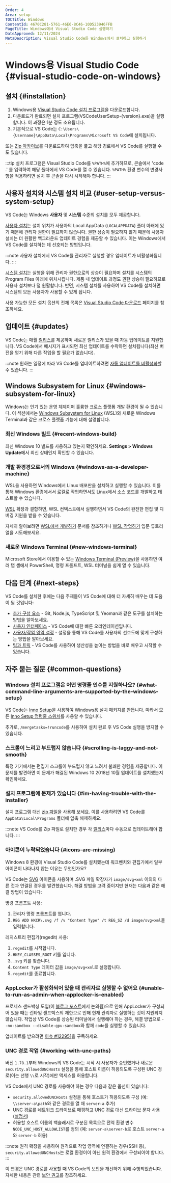 ```yaml
---
Order: 4
Area: setup
TOCTitle: Windows
ContentId: 4670C281-5761-46E6-8C46-10D523946FFB
PageTitle: Windows에서 Visual Studio Code 실행하기
DateApproved: 12/11/2024
MetaDescription: Visual Studio Code를 Windows에서 설치하고 실행하기
---
```


# Windows용 Visual Studio Code {#visual-studio-code-on-windows}

## 설치 {#installation}

1. Windows용 [Visual Studio Code 설치 프로그램](https://go.microsoft.com/fwlink/?LinkID=534107)을 다운로드합니다.
2. 다운로드가 완료되면 설치 프로그램(VSCodeUserSetup-\{version\}.exe)을 실행합니다. 이 과정은 1분 정도 소요됩니다.
3. 기본적으로 VS Code는 `C:\Users\{Username}\AppData\Local\Programs\Microsoft VS Code`에 설치됩니다.

또는 [Zip 아카이브](/docs/?dv=winzip)를 다운로드하여 압축을 풀고 해당 경로에서 VS Code를 실행할 수도 있습니다.

:::tip
설치 프로그램은 Visual Studio Code를 `%PATH%`에 추가하므로, 콘솔에서 'code .' 를 입력하여 해당 폴더에서 VS Code를 열 수 있습니다. `%PATH%` 환경 변수의 변경사항을 적용하려면 설치 후 콘솔을 다시 시작해야 합니다.
:::

## 사용자 설치와 시스템 설치 비교 {#user-setup-versus-system-setup}

VS Code는 Windows **사용자** 및 **시스템** 수준의 설치를 모두 제공합니다.

[사용자 설치](https://go.microsoft.com/fwlink/?LinkID=534107)는 설치 위치가 사용자의 Local AppData (`LOCALAPPDATA`) 폴더 아래에 있기 때문에 관리자 권한이 필요하지 않습니다. 권한 상승이 필요하지 않기 때문에 사용자 설치는 더 원활한 백그라운드 업데이트 경험을 제공할 수 있습니다. 이는 Windows에서 VS Code를 설치하는 데 선호되는 방법입니다.

:::note
사용자 설치에서 VS Code를 관리자로 실행할 경우 업데이트가 비활성화됩니다.
:::

[시스템 설치](https://go.microsoft.com/fwlink/?linkid=852157)는 실행을 위해 관리자 권한으로의 상승이 필요하며 설치를 시스템의 Program Files 아래에 위치시킵니다. 제품 내 업데이트 과정도 권한 상승이 필요하므로 사용자 설치보다 덜 원활합니다. 반면, 시스템 설치를 사용하여 VS Code를 설치하면 시스템의 모든 사용자가 사용할 수 있게 됩니다.

사용 가능한 모든 설치 옵션의 전체 목록은 [Visual Studio Code 다운로드](/download) 페이지를 참조하세요.

## 업데이트 {#updates}

VS Code는 매월 [릴리스](/updates)를 제공하며 새로운 릴리스가 있을 때 자동 업데이트를 지원합니다. VS Code에서 메시지가 표시되면 최신 업데이트를 수락하면 설치됩니다(최신 버전을 얻기 위해 다른 작업을 할 필요가 없습니다).

:::note
원하는 일정에 따라 VS Code를 업데이트하려면 [자동 업데이트를 비활성화](/docs/supporting/faq.md#how-do-i-opt-out-of-vs-code-autoupdates)할 수 있습니다.
:::

## Windows Subsystem for Linux {#windows-subsystem-for-linux}

Windows는 인기 있는 운영 체제이며 훌륭한 크로스 플랫폼 개발 환경이 될 수 있습니다. 이 섹션에서는 [Windows Subsystem for Linux](https://learn.microsoft.com/windows/wsl/install) (WSL)와 새로운 Windows Terminal과 같은 크로스 플랫폼 기능에 대해 설명합니다.

### 최신 Windows 빌드 {#recent-windows-build}

최신 Windows 10 빌드를 사용하고 있는지 확인하세요. **Settings > Windows Update**에서 최신 상태인지 확인할 수 있습니다.

### 개발 환경경으로서의 Windows {#windows-as-a-developer-machine}

WSL을 사용하면 Windows에서 Linux 배포판을 설치하고 실행할 수 있습니다. 이를 통해 Windows 환경에서서 로컬로 작업하면서도 Linux에서 소스 코드를 개발하고 테스트할 수 있습니다.

[WSL](https://marketplace.visualstudio.com/items?itemName=ms-vscode-remote.remote-wsl) 확장과 결합하면, WSL 컨텍스트에서 실행하면서 VS Code의 완전한 편집 및 디버깅 지원을 받을 수 있습니다.

자세히 알아보려면 [WSL에서 개발하기](/docs/remote/wsl.md) 문서를 참조하거나 [WSL 작업하기](/docs/remote/wsl-tutorial.md) 입문 튜토리얼을 시도해보세요.

### 새로운 Windows Terminal {#new-windows-terminal}

Microsoft Store에서 이용할 수 있는 [Windows Terminal (Preview)](https://www.microsoft.com/p/windows-terminal-preview/9n0dx20hk701?SilentAuth=1&wa=wsignin1.0&activetab=pivot%3Aoverviewtab)을 사용하면 여러 탭 셸에서 PowerShell, 명령 프롬프트, WSL 터미널을 쉽게 열 수 있습니다.

## 다음 단계 {#next-steps}

VS Code를 설치한 후에는 다음 주제들이 VS Code에 대해 더 자세히 배우는 데 도움이 될 것입니다:

- [추가 구성 요소](/docs/setup/additional-components.md) - Git, Node.js, TypeScript 및 Yeoman과 같은 도구를 설치하는 방법을 알아보세요.
- [사용자 인터페이스](/docs/getstarted/userinterface.md) - VS Code에 대한 빠른 오리엔테이션입니다.
- [사용자/작업 영역 설정](/docs/getstarted/settings.md) - 설정을 통해 VS Code를 사용자의 선호도에 맞게 구성하는 방법을 알아보세요.
- [팁과 트릭](/docs/getstarted/tips-and-tricks.md) - VS Code를 사용하여 생산성을 높이는 방법을 바로 배우고 시작할 수 있습니다.

## 자주 묻는 질문 {#common-questions}

### Windows 설치 프로그램은 어떤 명령줄 인수를 지원하나요? {#what-command-line-arguments-are-supported-by-the-windows-setup}

VS Code는 [Inno Setup](https://www.jrsoftware.org/isinfo.php)을 사용하여 Windows용 설치 패키지를 만듭니다. 따라서 모든 [Inno Setup 명령줄 스위치](https://www.jrsoftware.org/ishelp/index.php?topic=setupcmdline)를 사용할 수 있습니다.

추가로, `/mergetasks=!runcode`를 사용하여 설치 완료 후 VS Code 실행을 방지할 수 있습니다.

### 스크롤이 느리고 부드럽지 않습니다 {#scrolling-is-laggy-and-not-smooth}

특정 기기에서는 편집기 스크롤이 부드럽지 않고 느려서 불쾌한 경험을 제공합니다. 이 문제를 발견하면 이 문제가 해결된 Windows 10 2018년 10월 업데이트를 설치했는지 확인하세요.

### 설치 프로그램에 문제가 있습니다 {#im-having-trouble-with-the-installer}

설치 프로그램 대신 [zip 파일](/docs/?dv=winzip)을 사용해 보세요. 이를 사용하려면 VS Code를 `AppData\Local\Programs` 폴더에 압축 해제하세요.

:::note
VS Code를 Zip 파일로 설치한 경우 각 [릴리스](/updates)마다 수동으로 업데이트해야 합니다.
:::

### 아이콘이 누락되었습니다 {#icons-are-missing}

Windows 8 환경에 Visual Studio Code를 설치했는데 워크벤치와 편집기에서 일부 아이콘이 나타나지 않는 이유는 무엇인가요?

VS Code는 [SVG](https://en.wikipedia.org/wiki/Scalable_Vector_Graphics) 아이콘을 사용하며 .SVG 파일 확장자가 `image/svg+xml` 이외의 다른 것과 연결된 경우를 발견했습니다. 해결 방법을 고려 중이지만 현재는 다음과 같은 해결 방법이 있습니다:

명령 프롬프트 사용:

1. 관리자 명령 프롬프트를 엽니다.
2. `REG ADD HKCR\.svg /f /v "Content Type" /t REG_SZ /d image/svg+xml`을 입력합니다.

레지스트리 편집기(regedit) 사용:

1. `regedit`를 시작합니다.
2. `HKEY_CLASSES_ROOT` 키를 엽니다.
3. `.svg` 키를 찾습니다.
4. `Content Type` 데이터 값을 `image/svg+xml`로 설정합니다.
5. `regedit`를 종료합니다.

### AppLocker가 활성화되어 있을 때 관리자로 실행할 수 없어요 {#unable-to-run-as-admin-when-applocker-is-enabled}

프로세스 샌드박싱 도입(이 [블로그 포스트](https://code.visualstudio.com/blogs/2022/11/28/vscode-sandbox)에서 논의됨)으로 인해 AppLocker가 구성되어 있을 때는 런타임 샌드박스의 제한으로 인해 현재 관리자로 실행하는 것이 지원되지 않습니다. 작업상 VS Code를 상승된 터미널에서 실행해야 하는 경우, 해결 방법으로 `--no-sandbox --disable-gpu-sandbox`와 함께 `code`를 실행할 수 있습니다.

업데이트를 받으려면 [이슈 #122951](https://github.com/microsoft/vscode/issues/122951)을 구독하세요.

### UNC 경로 작업 {#working-with-unc-paths}

버전 `1.78.1`부터 Windows의 VS Code는 시작 시 사용자가 승인했거나 새로운 `security.allowedUNCHosts` 설정을 통해 호스트 이름이 허용되도록 구성된 UNC 경로(이는 선행 `\\`로 시작)에만 액세스를 허용합니다.

VS Code에서 UNC 경로를 사용해야 하는 경우 다음과 같은 옵션이 있습니다:

- `security.allowedUNCHosts` 설정을 통해 호스트가 허용되도록 구성 (예: `\\server-a\path`와 같은 경로를 열 때 `server-a` 추가)
- UNC 경로를 네트워크 드라이브로 매핑하고 UNC 경로 대신 드라이브 문자 사용 ([설명서](https://support.microsoft.com/en-us/windows/map-a-network-drive-in-windows-29ce55d1-34e3-a7e2-4801-131475f9557d))
- 허용할 호스트 이름의 백슬래시로 구분된 목록으로 전역 환경 변수 `NODE_UNC_HOST_ALLOWLIST`를 정의 (예: `server-a\server-b`로 호스트 `server-a`와 `server-b` 허용)

:::note
원격 확장을 사용하여 원격으로 작업 영역에 연결하는 경우(SSH 등), `security.allowedUNCHosts`는 로컬 환경이이 아닌 원격 환경에서 구성되어야 합니다.
:::

이 변경은 UNC 경로를 사용할 때 VS Code의 보안을 개선하기 위해 수행되었습니다. 자세한 내용은 관련 [보안 권고](https://github.com/microsoft/vscode/security/advisories/GHSA-mmfh-4pv3-39hr)를 참조하세요.
